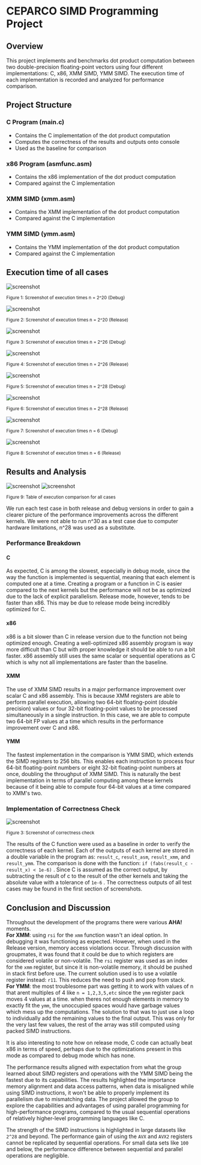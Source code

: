 # CEPARCO SIMD Programming Project

## Overview
This project implements and benchmarks dot product computation between two double-precision floating-point vectors using four different implementations: C, x86, XMM SIMD, YMM SIMD. The execution time of each implementation is recorded and analyzed for performance comparison.

## Project Structure
### C Program (main.c)
- Contains the C implementation of the dot product computation
- Computes the correctness of the results and outputs onto console
- Used as the baseline for comparison
### x86 Program (asmfunc.asm)
- Contains the x86 implementation of the dot product computation
- Compared against the C implementation
### XMM SIMD (xmm.asm)
- Contains the XMM implementation of the dot product computation
- Compared against the C implementation
### YMM SIMD (ymm.asm)
- Contains the YMM implementation of the dot product computation
- Compared against the C implementation
## Execution time of all cases

![screenshot](Screenshots/debugtest.png)

<sub>Figure 1: Screenshot of execution times n = 2^20 (Debug)</sub>

![screenshot](Screenshots/releasetest.png)

<sub>Figure 2: Screenshot of execution times n = 2^20 (Release)</sub>

![screenshot](Screenshots/debugn26.png)

<sub>Figure 3: Screenshot of execution times n = 2^26 (Debug)</sub>

![screenshot](Screenshots/releasen26.png)

<sub>Figure 4: Screenshot of execution times n = 2^26 (Release)</sub>

![screenshot](Screenshots/debugn28.png)

<sub>Figure 5: Screenshot of execution times n = 2^28 (Debug)</sub>

![screenshot](Screenshots/releasen28.png)

<sub>Figure 6: Screenshot of execution times n = 2^28 (Release)</sub>

![screenshot](Screenshots/debugn6.png)

<sub>Figure 7: Screenshot of execution times n = 6 (Debug)</sub>

![screenshot](Screenshots/debugn6.png)

<sub>Figure 8: Screenshot of execution times n = 6 (Release)</sub>
## Results and Analysis
![screenshot](Screenshots/tablen1.png)
![screenshot](Screenshots/tablen22.png)

<sub>Figure 9: Table of execution comparison for all cases</sub>

We run each test case in both release and debug versions in order to gain a clearer picture of the performance improvements across the different kernels. 
We were not able to run n^30 as a test case due to computer hardware limitations, n^28 was used as a substitute.
### Performance Breakdown
#### C
As expected, C is among the slowest, especially in debug mode, since the way the function is implemented is sequential, meaning that each element is computed one at a time. Creating a program or a function in C is easier compared to the next kernels but the performance will not be as optimized due to the lack of explicit parallelism. Release mode, however, tends to be faster than x86. This may be due to release mode being incredibly optimized for C. 

#### x86
x86 is a bit slower than C in release version due to the function not being optimized enough. Creating a well-optimized x86 assembly program is way more difficult than C but with proper knowledge it should be able to run a bit faster. x86 assembly still uses the same scalar or sequential operations as C which is why not all implementations are faster than the baseline.

#### XMM 
The use of XMM SIMD results in a major performance improvement over scalar C and x86 assembly. This is because XMM registers are able to perform parallel execution, allowing two 64-bit floating-point (double precision) values or four 32-bit floating-point values to be processed simultaneously in a single instruction. In this case, we are able to compute two 64-bit FP values at a time which results in the performance improvement over C and x86.

#### YMM
The fastest implementation in the comparison is YMM SIMD, which extends the SIMD registers to 256 bits. This enables each instruction to process four 64-bit floating-point numbers or eight 32-bit floating-point numbers at once, doubling the throughput of XMM SIMD. This is naturally the best implementation in terms of parallel computing among these kernels because of it being able to compute four 64-bit values at a time compared to XMM's two. 
 
### Implementation of Correctness Check
![screenshot](Screenshots/CorrectnessOutput.png)

<sub>Figure 3: Screenshot of correctness check</sub>

The results of the C function were used as a baseline in order to verify the correctness of each kernel. Each of the outputs of each kernel are stored in a double variable in the program as: ```result_c```, ```result_asm```, ```result_xmm```, and ```result_ymm```. The comparison is done with the function: ``` if (fabs(result_c - result_x) < 1e-6) ``` . Since C is assumed as the correct output, by subtracting the result of c to the result of the other kernels and taking the absolute value with a tolerance of ```1e-6``` . The correctness outputs of all test cases may be found in the first section of screenshots.


## Conclusion and Discussion
Throughout the development of the programs there were various <b>AHA!</b> moments. <br><b>For XMM</b>: using ```rsi``` for the ```xmm``` function wasn't an ideal option. In debugging it was functioning as expected. However, when used in the Release version, memory access violations occur. Through discussion with groupmates, it was found that it could be due to which registers are considered volatile or non-volatile. The ```rsi``` register was used as an index for the ```xmm``` register, but since it is non-volatile memory, it should be pushed in stack first before use. The current solution used is to use a volatile register instead: ```r11```. This reduces the need to push and pop from stack. <br><b>For YMM</b>: the most troublesome part was getting it to work with values of n that arent multiples of 4 like ```n = 1,2,3,5,etc``` since the ```ymm``` register pack moves 4 values at a time. when theres not enough elements in memory to exactly fit the ```ymm```, the unoccupied spaces would have garbage values which mess up the computations. The solution to that was to just use a loop to individually add the remaining values to the final output. This was only for the very last few values, the rest of the array was still computed using packed SIMD instructions.

It is also interesting to note how on release mode, C code can actually beat x86 in terms of speed, perhaps due to the optimizations present in this mode as compared to debug mode which has none. 

The performance results aligned with expectation from what the group learned about SIMD registers and operations with the YMM SIMD being the fastest due to its capabilities. The results highlighted the importance memory alignment and data access patterns, when data is misaligned while using SIMD instructions, it won't be able to properly implement its parallelism due to mismatching data. The project allowed the group to explore the capabilities and advantages of using parallel programming for high-performance programs, compared to the usual sequential operations of relatively higher-level programming languages like C.

The strength of the SIMD instructions is highlighted in large datasets like ```2^28``` and beyond. The performance gain of using the ```AVX``` and ```AVX2``` registers cannot be replicated by sequential operations. For small data sets like ```100``` and below, the performance difference between sequential and parallel operations are negligible.
